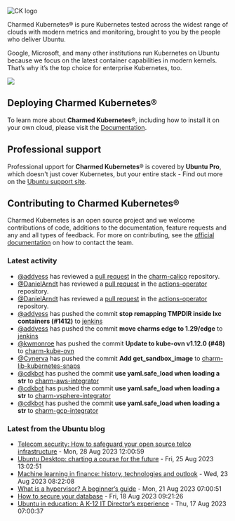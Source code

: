 ![CK logo](https://assets.ubuntu.com/v1/451d4cf4-Charmed+Kubernetes_RGB_onWhite_2022.svg)

Charmed Kubernetes® is pure Kubernetes tested across the widest range of clouds with modern metrics and monitoring, brought to you by the people who deliver Ubuntu.

Google, Microsoft, and many other institutions run Kubernetes on Ubuntu because we focus on the latest container capabilities in modern kernels. That’s why it’s the top choice for enterprise Kubernetes, too.

![](https://assets.ubuntu.com/v1/843c77b6-juju-at-a-glace.svg)

## Deploying Charmed Kubernetes®

To learn more about **Charmed Kubernetes**®, including how to install it on your own cloud, please visit the [Documentation][docs].

## Professional support

Professional upport for **Charmed Kubernetes**® is covered by **Ubuntu Pro**, which doesn't just cover Kubernetes, but your entire stack - Find out more on the [Ubuntu support site](https://ubuntu.com/support).

## Contributing to Charmed Kubernetes®

Charmed Kubernetes is an open source project and we welcome contributions of code, additions to the documentation, feature requests and any and all types of feedback. For more on contributing, see the [official documentation][get-in-touch] on how to contact the team.

<!-- LINKS -->
[docs]: https://ubuntu.com/kubernetes/docs
[get-in-touch]: https://ubuntu.com/kubernetes/docs/get-in-touch

### Latest activity

<!-- activity starts -->
 - [@addyess](https://github.com/addyess) has reviewed a [pull request](https://github.com/charmed-kubernetes/charm-calico/pull/103) in the [charm-calico](https://github.com/charmed-kubernetes/charm-calico) repository.
 - [@DanielArndt](https://github.com/DanielArndt) has reviewed a [pull request](https://github.com/charmed-kubernetes/actions-operator/pull/59) in the [actions-operator](https://github.com/charmed-kubernetes/actions-operator) repository.
 - [@DanielArndt](https://github.com/DanielArndt) has reviewed a [pull request](https://github.com/charmed-kubernetes/actions-operator/pull/59) in the [actions-operator](https://github.com/charmed-kubernetes/actions-operator) repository.
 - [@addyess](https://github.com/addyess) has pushed the commit **stop remapping TMPDIR inside lxc containers (#1412)** to [jenkins](https://github.com/charmed-kubernetes/jenkins)
 - [@addyess](https://github.com/addyess) has pushed the commit **move charms edge to 1.29/edge** to [jenkins](https://github.com/charmed-kubernetes/jenkins)
 - [@kwmonroe](https://github.com/kwmonroe) has pushed the commit **Update to kube-ovn v1.12.0 (#48)** to [charm-kube-ovn](https://github.com/charmed-kubernetes/charm-kube-ovn)
 - [@Cynerva](https://github.com/Cynerva) has pushed the commit **Add get_sandbox_image** to [charm-lib-kubernetes-snaps](https://github.com/charmed-kubernetes/charm-lib-kubernetes-snaps)
 - [@cdkbot](https://github.com/cdkbot) has pushed the commit **use yaml.safe_load when loading a str** to [charm-aws-integrator](https://github.com/charmed-kubernetes/charm-aws-integrator)
 - [@cdkbot](https://github.com/cdkbot) has pushed the commit **use yaml.safe_load when loading a str** to [charm-vsphere-integrator](https://github.com/charmed-kubernetes/charm-vsphere-integrator)
 - [@cdkbot](https://github.com/cdkbot) has pushed the commit **use yaml.safe_load when loading a str** to [charm-gcp-integrator](https://github.com/charmed-kubernetes/charm-gcp-integrator)
<!-- activity ends -->

<!-- roadmap starts -->

<!-- roadmap ends -->

### Latest from the Ubuntu blog

<!-- blog starts -->
* [Telecom security: How to safeguard your open source telco infrastructure](https://ubuntu.com//blog/telecom-security-how-to-safeguard-your-open-source-telco-infrastructure) - Mon, 28 Aug 2023 12:00:59 
* [Ubuntu Desktop: charting a course for the future](https://ubuntu.com//blog/ubuntu-desktop-charting-a-course-for-the-future) - Fri, 25 Aug 2023 13:02:51 
* [Machine learning in finance: history, technologies and outlook](https://ubuntu.com//blog/machine-learning-in-finance-history-technologies-and-outlook) - Wed, 23 Aug 2023 08:22:08 
* [What is a hypervisor? A beginner’s guide](https://ubuntu.com//blog/hypervisor) - Mon, 21 Aug 2023 07:00:51 
* [How to secure your database](https://ubuntu.com//blog/secure-database) - Fri, 18 Aug 2023 09:21:26 
* [Ubuntu in education: A K-12 IT Director’s experience](https://ubuntu.com//blog/ubuntu-in-education-a-k-12-it-directors-experience) - Thu, 17 Aug 2023 07:00:37 
<!-- blog ends -->
